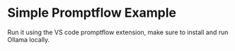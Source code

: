 # Simple Promptflow Example
Run it using the VS code promptflow extension, make sure to install and run Ollama locally.